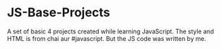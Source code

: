 # JS-Base-Projects
A set of basic 4 projects created while learning JavaScript.  The style and HTML is from chai aur #javascript. But the JS code was written by me.

